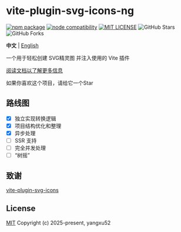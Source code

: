 # vite-plugin-svg-icons-ng

<a href="https://npmjs.com/package/vite-plugin-svg-icons-ng"><img src="https://img.shields.io/npm/v/vite-plugin-svg-icons-ng" alt="npm package"></a>
<a href="https://nodejs.org/en/about/previous-releases"><img src="https://img.shields.io/node/v/vite-plugin-svg-icons-ng.svg" alt="node compatibility"></a>
[![MIT LICENSE](https://img.shields.io/badge/license-MIT-blue.svg?style=flat-square&label=LICENSE)](https://github.com/yangxu52/vite-plugin-svg-icons-ng/blob/main/LICENSE)
![GitHub Stars](https://img.shields.io/github/stars/yangxu52/vite-plugin-svg-icons-ng.svg?style=flat-square&label=Stars&logo=github)
![GitHub Forks](https://img.shields.io/github/forks/yangxu52/vite-plugin-svg-icons-ng.svg?style=flat-square&label=Forks&logo=github)

**中文** | [English](./README.md)

一个用于轻松创建 SVG精灵图 并注入使用的 Vite 插件

[阅读文档以了解更多信息](https://blog.yangxu52.top/vite-plugin-svg-icons-ng/zh/)

如果你喜欢这个项目，请给它一个Star

## 路线图

- [x] 独立实现转换逻辑
- [x] 项目结构优化和整理
- [x] 异步处理
- [ ] SSR 支持
- [ ] 完全并发处理
- [ ] “树摇”

## 致谢

[vite-plugin-svg-icons](https://github.com/vbenjs/vite-plugin-svg-icons)

## License

[MIT](./LICENSE)
Copyright (c) 2025-present, yangxu52
